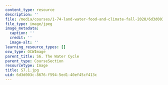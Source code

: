 ```yaml
---
content_type: resource
description: ''
file: /media/courses/1-74-land-water-food-and-climate-fall-2020/6d3d003c8676f5945ed140ef45cf413c_S7.1.jpg
file_type: image/jpeg
image_metadata:
  caption: ''
  credit: ''
  image-alt: ''
learning_resource_types: []
ocw_type: OCWImage
parent_title: S6. The Water Cycle
parent_type: CourseSection
resourcetype: Image
title: S7.1.jpg
uid: 6d3d003c-8676-f594-5ed1-40ef45cf413c
---
```

